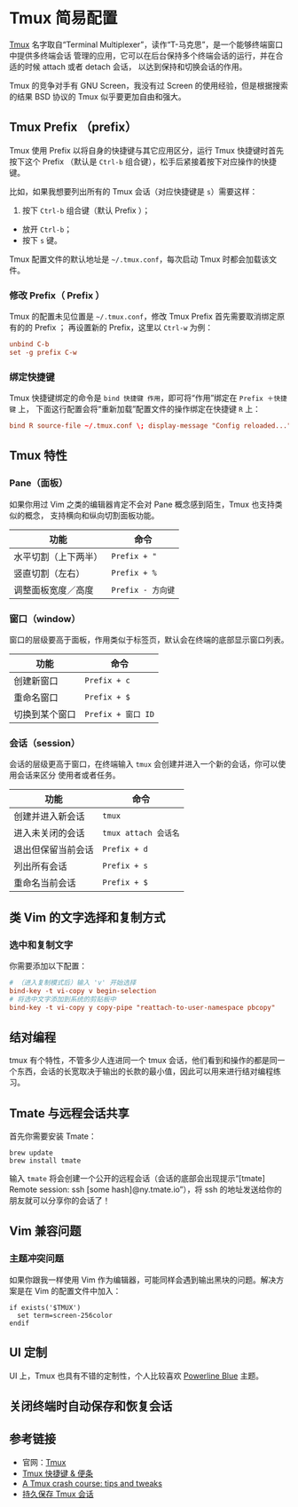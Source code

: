 # Tmux 简易配置

[Tmux] 名字取自“Terminal Multiplexer”，读作“T-马克思”，是一个能够终端窗口中提供多终端会话
管理的应用，它可以在后台保持多个终端会话的运行，并在合适的时候 attach 或者 detach 会话，
以达到保持和切换会话的作用。

Tmux 的竞争对手有 GNU Screen，我没有过 Screen 的使用经验，但是根据搜索的结果 BSD 协议的
Tmux 似乎要更加自由和强大。


## Tmux  Prefix （prefix）

Tmux 使用 Prefix 以将自身的快捷键与其它应用区分，运行 Tmux 快捷键时首先按下这个 Prefix
（默认是 ``Ctrl-b`` 组合键），松手后紧接着按下对应操作的快捷键。

比如，如果我想要列出所有的 Tmux 会话（对应快捷键是 ``s``）需要这样：

1. 按下 ``Ctrl-b`` 组合键（默认 Prefix ）；
*  放开 ``Ctrl-b``；
*  按下 ``s`` 键。

Tmux 配置文件的默认地址是 ``~/.tmux.conf``，每次启动 Tmux 时都会加载该文件。


### 修改 Prefix（ Prefix ）

Tmux 的配置未见位置是 ``~/.tmux.conf``，修改 Tmux  Prefix 首先需要取消绑定原有的的 Prefix ；
再设置新的 Prefix，这里以 ``Ctrl-w`` 为例：

```conf
unbind C-b
set -g prefix C-w
```

### 绑定快捷键

Tmux 快捷键绑定的命令是 ``bind 快捷键 作用``，即可将“作用”绑定在 ``Prefix ＋快捷键`` 上，
下面这行配置会将“重新加载”配置文件的操作绑定在快捷键 ``R`` 上：

```conf
bind R source-file ~/.tmux.conf \; display-message "Config reloaded..."
```


## Tmux 特性

### Pane（面板）

如果你用过 Vim 之类的编辑器肯定不会对 Pane 概念感到陌生，Tmux 也支持类似的概念，
支持横向和纵向切割面板功能。

功能                    | 命令
------------------------|----------------
水平切割（上下两半）    | ``Prefix + "``
竖直切割（左右）        | ``Prefix + %``
调整面板宽度／高度      | ``Prefix - 方向键``


### 窗口（window）

窗口的层级要高于面板，作用类似于标签页，默认会在终端的底部显示窗口列表。

功能            | 命令
----------------|---------------
创建新窗口      | ``Prefix + c``
重命名窗口      | ``Prefix + $``
切换到某个窗口  | ``Prefix + 窗口 ID``


### 会话（session）

会话的层级更高于窗口，在终端输入 ``tmux`` 会创建并进入一个新的会话，你可以使用会话来区分
使用者或者任务。

功能                | 命令
--------------------|---------------
创建并进入新会话    | ``tmux``
进入未关闭的会话    | ``tmux attach 会话名``
退出但保留当前会话  | ``Prefix + d``
列出所有会话        | ``Prefix + s ``
重命名当前会话      | ``Prefix + $``


## 类 Vim 的文字选择和复制方式

### 选中和复制文字

你需要添加以下配置：

```ini
# （进入复制模式后）输入 'v' 开始选择
bind-key -t vi-copy v begin-selection
# 将选中文字添加到系统的剪贴板中
bind-key -t vi-copy y copy-pipe "reattach-to-user-namespace pbcopy"
```

## 结对编程

tmux 有个特性，不管多少人连进同一个 tmux 会话，他们看到和操作的都是同一个东西，会话的长宽取决于输出的长款的最小值，因此可以用来进行结对编程练习。


## Tmate 与远程会话共享

首先你需要安装 Tmate：

```
brew update
brew install tmate
```

输入 ``tmate`` 将会创建一个公开的远程会话（会话的底部会出现提示“[tmate] Remote session: ssh [some hash]@ny.tmate.io”），将 ssh 的地址发送给你的朋友就可以分享你的会话了！


## Vim 兼容问题

### 主题冲突问题

如果你跟我一样使用 Vim 作为编辑器，可能同样会遇到输出黑块的问题。解决方案是在 Vim 的配置文件中加入：

```viml
if exists('$TMUX')
  set term=screen-256color
endif
```

## UI 定制

UI 上，Tmux 也具有不错的定制性，个人比较喜欢 [Powerline Blue](https://github.com/jimeh/tmux-themepack/blob/master/powerline/block/blue.tmuxtheme) 主题。

## 关闭终端时自动保存和恢复会话

## 参考链接

* 官网：[Tmux]
* [Tmux 快捷键 & 便条]
* [A Tmux crash course: tips and tweaks]
* [持久保存 Tmux 会话]


[Tmux]: https://tmux.github.io/
[Tmux 快捷键 & 便条]: https://gist.github.com/MohamedAlaa/2961058
[Tmuxinator]: https://github.com/tmuxinator/tmuxinator
[A Tmux crash course: tips and tweaks]: http://tangosource.com/blog/a-tmux-crash-course-tips-and-tweaks/
[持久保存 Tmux 会话]: https://linuxtoy.org/archives/tmux-resurrect-and-continuum.html
[tmux-resurrect]: https://github.com/tmux-plugins/tmux-resurrect
[tmux-continuum]: https://github.com/tmux-plugins/tmux-continuum
[tmux-open]: https://github.com/tmux-plugins/tmux-open

